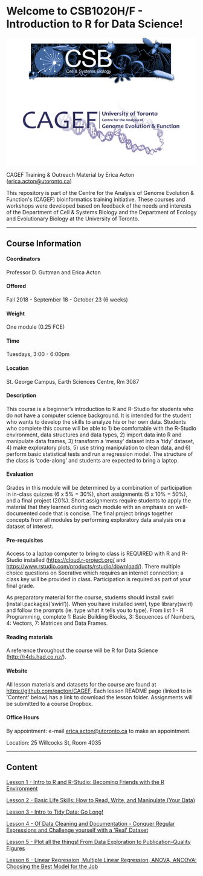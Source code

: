 
# Welcome to CSB1020H/F - Introduction to R for Data Science!

![](CSB_banner.png)
![](CAGEF_new.png)

CAGEF Training & Outreach Material by Erica Acton (erica.acton@utoronto.ca)


This repository is part of the Centre for the Analysis of Genome Evolution & Function's (CAGEF) bioinformatics training initiative. These courses and workshops were developed based on feedback of the needs and interests of the Department of Cell & Systems Biology and the Department of Ecology and Evolutionary Biology at the University of Toronto.    

***

## Course Information


#### Coordinators

Professor D. Guttman and Erica Acton

#### Offered

Fall 2018 - September 18 - October 23 (6 weeks)

#### Weight

One module (0.25 FCE)

#### Time

Tuesdays, 3:00 - 6:00pm

#### Location

St. George Campus, Earth Sciences Centre, Rm 3087

#### Description

This course is a beginner’s introduction to R and R-Studio for students who do not have a computer science background. It is intended for the student who wants to develop the skills to analyze his or her own data. Students who complete this course will be able to 1) be comfortable with the R-Studio environment, data structures and data types, 2) import data into R and manipulate data frames, 3) transform a ‘messy’ dataset into a ‘tidy’ dataset, 4) make exploratory plots, 5) use string manipulation to clean data, and 6) perform basic statistical tests and run a regression model. The structure of the class is ‘code-along’ and students are expected to bring a laptop. 

#### Evaluation

Grades in this module will be determined by a combination of participation in in-class quizzes (6 x 5% = 30%), short assignments (5 x 10% = 50%), and a final project (20%). Short assignments require students to apply the material that they learned during each module with an emphasis on well-documented code that is concise. The final project brings together concepts from all modules by performing exploratory data analysis on a dataset of interest.


#### Pre-requisites

Access to a laptop computer to bring to class is REQUIRED with R and R-Studio installed (https://cloud.r-project.org/ and https://www.rstudio.com/products/rstudio/download/). There multiple choice questions on Socrative which requires an internet connection; a class key will be provided in class. Participation is required as part of your final grade. 

As preparatory material for the course, students should install swirl (install.packages(‘swirl’)). When you have installed swirl, type library(swirl) and follow the prompts (ie. type what it tells you to type). From list 1 - R Programming, complete 1: Basic Building Blocks, 3: Sequences of Numbers, 4: Vectors, 7: Matrices and Data Frames.

#### Reading materials

A reference throughout the course will be R for Data Science (http://r4ds.had.co.nz/).

#### Website

All lesson materials and datasets for the course are found at https://github.com/eacton/CAGEF. Each lesson README page (linked to in 'Content' below) has a link to download the lesson folder. Assignments will be submitted to a course Dropbox.

#### Office Hours

By appointment: e-mail erica.acton@utoronto.ca to make an appointment. 

Location: 25 Willcocks St, Room 4035

***

## Content

[Lesson 1 - Intro to R and R-Studio: Becoming Friends with the R Environment](https://github.com/eacton/CAGEF/tree/master/Lesson_1)

[Lesson 2 - Basic Life Skills: How to Read, Write, and Manipulate (Your Data)](https://github.com/eacton/CAGEF/tree/master/Lesson_2)

[Lesson 3 - Intro to Tidy Data: Go Long!](https://github.com/eacton/CAGEF/tree/master/Lesson_3)

[Lesson 4 - Of Data Cleaning and Documentation - Conquer Regular Expressions and Challenge yourself with a 'Real' Dataset](https://github.com/eacton/CAGEF/tree/master/Lesson_4)

[Lesson 5 - Plot all the things! From Data Exploration to Publication-Quality Figures](https://github.com/eacton/CAGEF/tree/master/Lesson_5)

[Lesson 6 - Linear Regression, Multiple Linear Regression, ANOVA, ANCOVA: Choosing the Best Model for the Job](https://github.com/eacton/CAGEF/tree/master/Lesson_6)

